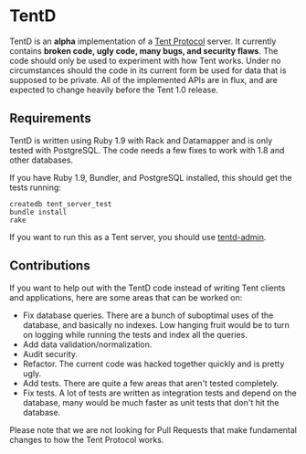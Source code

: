 # TentD

TentD is an **alpha** implementation of a [Tent Protocol](http://tent.io) server.
It currently contains **broken code, ugly code, many bugs, and security flaws**.
The code should only be used to experiment with how Tent works. Under no
circumstances should the code in its current form be used for data that is
supposed to be private. All of the implemented APIs are in flux, and are
expected to change heavily before the Tent 1.0 release.


## Requirements

TentD is written using Ruby 1.9 with Rack and Datamapper and is only tested with
PostgreSQL. The code needs a few fixes to work with 1.8 and other databases.

If you have Ruby 1.9, Bundler, and PostgreSQL installed, this should get the
tests running:

```shell
createdb tent_server_test
bundle install
rake
```

If you want to run this as a Tent server, you should use
[tentd-admin](https://github.com/tent/tentd-admin).


## Contributions

If you want to help out with the TentD code instead of writing Tent clients and
applications, here are some areas that can be worked on:

- Fix database queries. There are a bunch of suboptimal uses of the database,
  and basically no indexes. Low hanging fruit would be to turn on logging while
  running the tests and index all the queries.
- Add data validation/normalization.
- Audit security.
- Refactor. The current code was hacked together quickly and is pretty ugly.
- Add tests. There are quite a few areas that aren't tested completely.
- Fix tests. A lot of tests are written as integration tests and depend on the
  database, many would be much faster as unit tests that don't hit the database.

Please note that we are not looking for Pull Requests that make fundamental
changes to how the Tent Protocol works.
